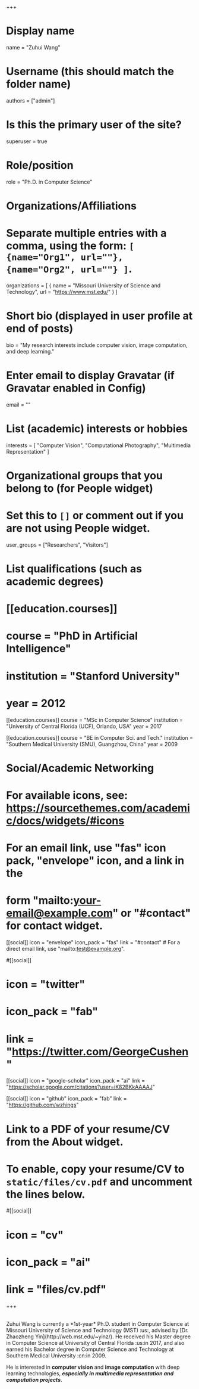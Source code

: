 +++
# Display name
name = "Zuhui Wang"

# Username (this should match the folder name)
authors = ["admin"]

# Is this the primary user of the site?
superuser = true

# Role/position
role = "Ph.D. in Computer Science"

# Organizations/Affiliations
#   Separate multiple entries with a comma, using the form: `[ {name="Org1", url=""}, {name="Org2", url=""} ]`.
organizations = [ { name = "Missouri University of Science and Technology", url = "https://www.mst.edu/" } ]

# Short bio (displayed in user profile at end of posts)
bio = "My research interests include computer vision, image computation, and deep learning."

# Enter email to display Gravatar (if Gravatar enabled in Config)
email = ""

# List (academic) interests or hobbies
interests = [
  "Computer Vision",
  "Computational Photography",
  "Multimedia Representation"
]

# Organizational groups that you belong to (for People widget)
#   Set this to `[]` or comment out if you are not using People widget.
user_groups = ["Researchers", "Visitors"]

# List qualifications (such as academic degrees)
# [[education.courses]]
#  course = "PhD in Artificial Intelligence"
#  institution = "Stanford University"
#  year = 2012

[[education.courses]]
  course = "MSc in Computer Science"
  institution = "University of Central Florida (UCF), Orlando, USA"
  year = 2017

[[education.courses]]
  course = "BE in Computer Sci. and Tech."
  institution = "Southern Medical University (SMU), Guangzhou, China"
  year = 2009

# Social/Academic Networking
# For available icons, see: https://sourcethemes.com/academic/docs/widgets/#icons
#   For an email link, use "fas" icon pack, "envelope" icon, and a link in the
#   form "mailto:your-email@example.com" or "#contact" for contact widget.

[[social]]
  icon = "envelope"
  icon_pack = "fas"
  link = "#contact"  # For a direct email link, use "mailto:test@example.org".

#[[social]]
#  icon = "twitter"
#  icon_pack = "fab"
#  link = "https://twitter.com/GeorgeCushen"

[[social]]
  icon = "google-scholar"
  icon_pack = "ai"
  link = "https://scholar.google.com/citations?user=iK82BKkAAAAJ"

[[social]]
  icon = "github"
  icon_pack = "fab"
  link = "https://github.com/wzhings"

# Link to a PDF of your resume/CV from the About widget.
# To enable, copy your resume/CV to `static/files/cv.pdf` and uncomment the lines below.
#[[social]]
#  icon = "cv"
#  icon_pack = "ai"
#  link = "files/cv.pdf"

+++

<br/>
Zuhui Wang is currently a *1st-year* Ph.D. student in Computer Science at Missouri University of Science and Technology (MST) :us:, advised by [Dr. Zhaozheng Yin](http://web.mst.edu/~yinz/). He received his Master degree in Computer Science at University of Central Florida :us:in 2017, and also earned his Bachelor degree in Computer Science and Technology at Southern Medical University :cn:in 2009. 

He is interested in **computer vision** and **image computation** with deep learning technologies, ***especially in multimedia representation and computation projects***. 

